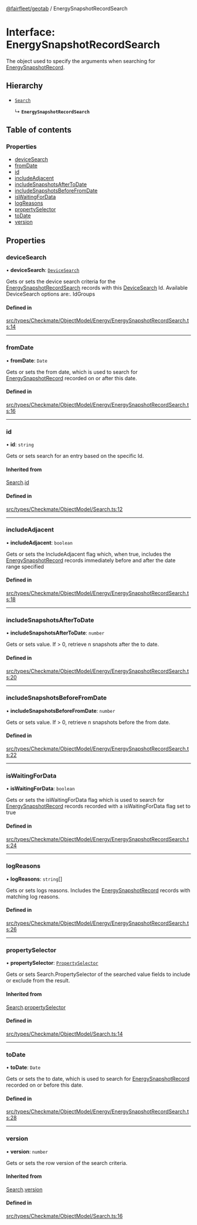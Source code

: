 [@fairfleet/geotab](../README.md) / EnergySnapshotRecordSearch

# Interface: EnergySnapshotRecordSearch

The object used to specify the arguments when searching for [EnergySnapshotRecord](EnergySnapshotRecord.md).

## Hierarchy

- [`Search`](Search.md)

  ↳ **`EnergySnapshotRecordSearch`**

## Table of contents

### Properties

- [deviceSearch](EnergySnapshotRecordSearch.md#devicesearch)
- [fromDate](EnergySnapshotRecordSearch.md#fromdate)
- [id](EnergySnapshotRecordSearch.md#id)
- [includeAdjacent](EnergySnapshotRecordSearch.md#includeadjacent)
- [includeSnapshotsAfterToDate](EnergySnapshotRecordSearch.md#includesnapshotsaftertodate)
- [includeSnapshotsBeforeFromDate](EnergySnapshotRecordSearch.md#includesnapshotsbeforefromdate)
- [isWaitingForData](EnergySnapshotRecordSearch.md#iswaitingfordata)
- [logReasons](EnergySnapshotRecordSearch.md#logreasons)
- [propertySelector](EnergySnapshotRecordSearch.md#propertyselector)
- [toDate](EnergySnapshotRecordSearch.md#todate)
- [version](EnergySnapshotRecordSearch.md#version)

## Properties

### deviceSearch

• **deviceSearch**: [`DeviceSearch`](DeviceSearch.md)

Gets or sets the device search criteria for the [EnergySnapshotRecordSearch](EnergySnapshotRecordSearch.md) records with this [DeviceSearch](DeviceSearch.md) Id. Available DeviceSearch options are:.
 <list><item><description>Id</description><description>Groups</description></item></list>

#### Defined in

[src/types/Checkmate/ObjectModel/Energy/EnergySnapshotRecordSearch.ts:14](https://github.com/fairfleet/geotab/blob/d57d931/src/types/Checkmate/ObjectModel/Energy/EnergySnapshotRecordSearch.ts#L14)

___

### fromDate

• **fromDate**: `Date`

Gets or sets the from date, which is used to search for [EnergySnapshotRecord](EnergySnapshotRecord.md) recorded on or after this date.

#### Defined in

[src/types/Checkmate/ObjectModel/Energy/EnergySnapshotRecordSearch.ts:16](https://github.com/fairfleet/geotab/blob/d57d931/src/types/Checkmate/ObjectModel/Energy/EnergySnapshotRecordSearch.ts#L16)

___

### id

• **id**: `string`

Gets or sets search for an entry based on the specific Id.

#### Inherited from

[Search](Search.md).[id](Search.md#id)

#### Defined in

[src/types/Checkmate/ObjectModel/Search.ts:12](https://github.com/fairfleet/geotab/blob/d57d931/src/types/Checkmate/ObjectModel/Search.ts#L12)

___

### includeAdjacent

• **includeAdjacent**: `boolean`

Gets or sets the IncludeAdjacent flag which, when true, includes the [EnergySnapshotRecord](EnergySnapshotRecord.md) records immediately before and after the date range specified

#### Defined in

[src/types/Checkmate/ObjectModel/Energy/EnergySnapshotRecordSearch.ts:18](https://github.com/fairfleet/geotab/blob/d57d931/src/types/Checkmate/ObjectModel/Energy/EnergySnapshotRecordSearch.ts#L18)

___

### includeSnapshotsAfterToDate

• **includeSnapshotsAfterToDate**: `number`

Gets or sets value. If &gt; 0, retrieve n snapshots after the to date.

#### Defined in

[src/types/Checkmate/ObjectModel/Energy/EnergySnapshotRecordSearch.ts:20](https://github.com/fairfleet/geotab/blob/d57d931/src/types/Checkmate/ObjectModel/Energy/EnergySnapshotRecordSearch.ts#L20)

___

### includeSnapshotsBeforeFromDate

• **includeSnapshotsBeforeFromDate**: `number`

Gets or sets value. If &gt; 0, retrieve n snapshots before the from date.

#### Defined in

[src/types/Checkmate/ObjectModel/Energy/EnergySnapshotRecordSearch.ts:22](https://github.com/fairfleet/geotab/blob/d57d931/src/types/Checkmate/ObjectModel/Energy/EnergySnapshotRecordSearch.ts#L22)

___

### isWaitingForData

• **isWaitingForData**: `boolean`

Gets or sets the isWaitingForData flag which is used to search for [EnergySnapshotRecord](EnergySnapshotRecord.md) records recorded with a isWaitingForData flag set to true

#### Defined in

[src/types/Checkmate/ObjectModel/Energy/EnergySnapshotRecordSearch.ts:24](https://github.com/fairfleet/geotab/blob/d57d931/src/types/Checkmate/ObjectModel/Energy/EnergySnapshotRecordSearch.ts#L24)

___

### logReasons

• **logReasons**: `string`[]

Gets or sets logs reasons. Includes the [EnergySnapshotRecord](EnergySnapshotRecord.md) records with matching log reasons.

#### Defined in

[src/types/Checkmate/ObjectModel/Energy/EnergySnapshotRecordSearch.ts:26](https://github.com/fairfleet/geotab/blob/d57d931/src/types/Checkmate/ObjectModel/Energy/EnergySnapshotRecordSearch.ts#L26)

___

### propertySelector

• **propertySelector**: [`PropertySelector`](PropertySelector.md)

Gets or sets Search.PropertySelector of the searched value fields to include or exclude from the result.

#### Inherited from

[Search](Search.md).[propertySelector](Search.md#propertyselector)

#### Defined in

[src/types/Checkmate/ObjectModel/Search.ts:14](https://github.com/fairfleet/geotab/blob/d57d931/src/types/Checkmate/ObjectModel/Search.ts#L14)

___

### toDate

• **toDate**: `Date`

Gets or sets the to date, which is used to search for [EnergySnapshotRecord](EnergySnapshotRecord.md) recorded on or before this date.

#### Defined in

[src/types/Checkmate/ObjectModel/Energy/EnergySnapshotRecordSearch.ts:28](https://github.com/fairfleet/geotab/blob/d57d931/src/types/Checkmate/ObjectModel/Energy/EnergySnapshotRecordSearch.ts#L28)

___

### version

• **version**: `number`

Gets or sets the row version of the search criteria.

#### Inherited from

[Search](Search.md).[version](Search.md#version)

#### Defined in

[src/types/Checkmate/ObjectModel/Search.ts:16](https://github.com/fairfleet/geotab/blob/d57d931/src/types/Checkmate/ObjectModel/Search.ts#L16)
